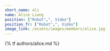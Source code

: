 ```yaml
---
short_name: ali
name: Alice Liang
position: ["Robot",", Video"]
position_fr: ["Robot",", Vidéo"]
image_link: /assets/images/members/alice.jpg
---
```

{% tf authors/alice.md %}